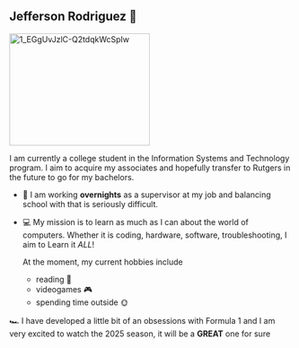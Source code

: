 ## Jefferson Rodriguez 🥷

<img src="https://github.com/user-attachments/assets/946f0fc3-fd5b-4833-a3b4-5e08fa6023a4" alt="1_EGgUvJzlC-Q2tdqkWcSpIw" width="250" height="200">


I am currently a college student in the Information Systems and Technology program. I aim to acquire my associates and hopefully transfer to Rutgers in the future to go for my bachelors.



- 🌙 I am working **overnights** as a supervisor at my job and balancing school with that is seriously difficult.
- 💻 My mission is to learn as much as I can about the world of computers. Whether it is coding, hardware, software, troubleshooting, I aim to Learn it _ALL_!

  At the moment, my current hobbies include
  - reading 📖
  - videogames 🎮
  - spending time outside 🌞
  
🏎️ I have developed a little bit of an obsessions with Formula 1 and I am very excited to watch the 2025 season, it will be a **__GREAT__** one for sure 

